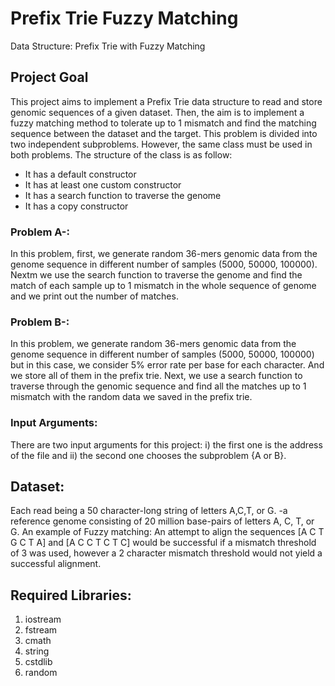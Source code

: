 # Prefix Trie Fuzzy Matching
Data Structure: Prefix Trie with Fuzzy Matching


## Project Goal
This project aims to implement a Prefix Trie data structure to read and store genomic sequences of a given dataset. Then, the aim is to implement a fuzzy matching method to tolerate up to 1 mismatch and find the matching sequence between the dataset and the target. This problem is divided into two independent subproblems. However, the same class must be used in both problems. The structure of the class is as follow:

* It has a default constructor
* It has at least one custom constructor
* It has a search function to traverse the genome
* It has a copy constructor


### Problem A-:
In this problem, first, we generate random 36-mers genomic data from the genome sequence in different number of samples (5000, 50000, 100000). Nextm we use the search function to traverse the genome and find the match of each sample up to 1 mismatch in the whole sequence of genome and we print out the number of matches.

### Problem B-: 
In this problem,  we generate random 36-mers genomic data from the genome sequence in different number of samples (5000, 50000, 100000) but in this case, we consider 5% error rate per base for each character. And we store all of them in the prefix trie. Next, we use a search function to traverse through the genomic sequence and find all the matches up to 1 mismatch with the random data we saved in the prefix trie.

### Input Arguments: 
There are two input arguments for this project: i) the first one is the address of the file and ii) the second one chooses the subproblem {A or B}.

## Dataset:
Each read being a 50 character-long string of letters A,C,T, or G. -a reference genome consisting of 20 million base-pairs of letters A, C, T, or G.
An example of Fuzzy matching: An attempt to align the sequences [A C T G C T A] and [A C C T C T C] would be successful if a mismatch threshold of 3 was used, however a 2 character mismatch threshold would not yield a successful alignment.

## Required Libraries:
1) iostream
2) fstream
3) cmath
4) string
5) cstdlib
6) random

